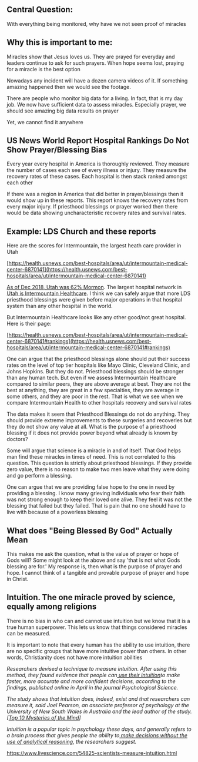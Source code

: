
## **Central Question:**

With everything being monitored, why have we not seen proof of miracles


## **Why this is important to me:**

Miracles show that Jesus loves us. They are prayed for everyday and leaders continue to ask for such prayers. When hope seems lost, praying for a miracle is the best option

Nowadays any incident will have a dozen camera videos of it. If something amazing happened then we would see the footage.

There are people who monitor big data for a living. In fact, that is my day job. We now have sufficient data to assess miracles. Especially prayer, we should see amazing big data results on prayer

Yet, we cannot find it anywhere


## **US News World Report Hospital Rankings Do Not Show Prayer/Blessing Bias**

Every year every hospital in America is thoroughly reviewed. They measure the number of cases each see of every illness or injury. They measure the recovery rates of these cases. Each hospital is then stack ranked amongst each other

If there was a region in America that did better in prayer/blessings then it would show up in these reports. This report knows the recovery rates from every major injury. If priesthood blessings or prayer worked then there would be data showing uncharacteristic recovery rates and survival rates.


## **Example: LDS Church and these reports**

Here are the scores for Intermountain, the largest heath care provider in Utah  

[https://health.usnews.com/best-hospitals/area/ut/intermountain-medical-center-6870141](https://health.usnews.com/best-hospitals/area/ut/intermountain-medical-center-6870141)

[As of Dec 2018, Utah was 62% Mormon](https://apnews.com/article/7a367fbe5cca4da6a3eeb1b2aef0d8f5#:~:text=Statewide%2C%20Mormons%20account%20for%20nearly,of%20Utah's%203.1%20million%20residents.). The largest hospital network in[ Utah is Intermountain Healthcare](https://en.wikipedia.org/wiki/Intermountain_Healthcare#cite_note-overview-3). I think we can safely argue that more LDS priesthood blessings were given before major operations in that hospital system than any other hospital in the world.

But Intermountain Healthcare looks like any other good/not great hospital. Here is their page: 

[https://health.usnews.com/best-hospitals/area/ut/intermountain-medical-center-6870141#rankings](https://health.usnews.com/best-hospitals/area/ut/intermountain-medical-center-6870141#rankings)

One can argue that the priesthood blessings alone should put their success rates on the level of top tier hospitals like Mayo Clinic, Cleveland Clinic, and Johns Hopkins. But they do not. Priesthood blessings should be stronger than any human tech. But even if we assess Intermountain Healthcare compared to similar peers, they are above average at best. They are not the best at anything, they are great in a few specialties, they are average in some others, and they are poor in the rest. That is what we see when we compare Intermountain Health to other hospitals recovery and survival rates

The data makes it seem that Priesthood Blessings do not do anything. They should provide extreme improvements to these surgeries and recoveries but they do not show any value at all. What is the purpose of a priesthood blessing if it does not provide power beyond what already is known by doctors?

Some will argue that science is a miracle in and of itself. That God helps man find these miracles in times of need. This is not correlated to this question. This question is strictly about priesthood blessings. If they provide zero value, there is no reason to make two men leave what they were doing and go perform a blessing. 

One can argue that we are providing false hope to the one in need by providing a blessing. I know many grieving individuals who fear their faith was not strong enough to keep their loved one alive. They feel it was not the blessing that failed but they failed. That is pain that no one should have to live with because of a powerless blessing


## **What does "Being Blessed By God" Actually Mean**

This makes me ask the question, what is the value of prayer or hope of Gods will? Some might look at the above and say 'that is not what Gods blessing are for.' My response is, then what is the purpose of prayer and hope. I cannot think of a tangible and provable purpose of prayer and hope in Christ.


## **Intuition. The one miracle proved by science, equally among religions**

There is no bias in who can and cannot use intuition but we know that it is a true human superpower. This lets us know that things considered miracles can be measured.

It is important to note that every human has the ability to use intuition, there are no specific groups that have more intuitive power than others. In other words, Christianity does not have more intuition abilities

_Researchers devised a technique to measure intuition. After using this method, they found evidence that people can[ use their intuition](https://www.livescience.com/18850-military-sixth-sense-soldiers-intuition.html)to make faster, more accurate and more confident decisions, according to the findings, published online in April in the journal Psychological Science._

_The study shows that intuition does, indeed, exist and that researchers can measure it, said Joel Pearson, an associate professor of psychology at the University of New South Wales in Australia and the lead author of the study. [[Top 10 Mysteries of the Mind](https://www.livescience.com/11337-top-10-mysteries-mind.html)]_

_Intuition is a popular topic in psychology these days, and generally refers to a brain process that gives people the ability to[ make decisions without the use of analytical reasoning](https://www.livescience.com/3289-study-suggests-gut-instincts-work.html), the researchers suggest._

https://www.livescience.com/54825-scientists-measure-intuition.html

